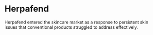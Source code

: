 # Herpafend
Herpafend entered the skincare market as a response to persistent skin issues that conventional products struggled to address effectively.
